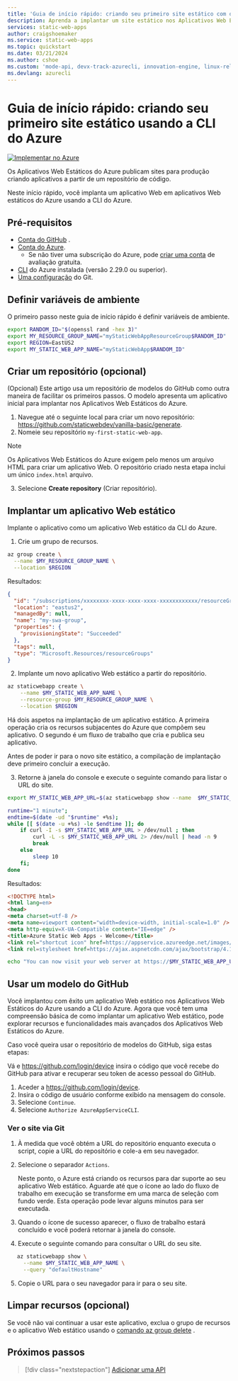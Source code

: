 ```yaml
---
title: 'Guia de início rápido: criando seu primeiro site estático com os Aplicativos Web Estáticos do Azure usando a CLI'
description: Aprenda a implantar um site estático nos Aplicativos Web Estáticos do Azure com a CLI do Azure.
services: static-web-apps
author: craigshoemaker
ms.service: static-web-apps
ms.topic: quickstart
ms.date: 03/21/2024
ms.author: cshoe
ms.custom: 'mode-api, devx-track-azurecli, innovation-engine, linux-related-content'
ms.devlang: azurecli
---
```


# Guia de início rápido: criando seu primeiro site estático usando a CLI do Azure

[![Implementar no Azure](https://aka.ms/deploytoazurebutton)](https://go.microsoft.com/fwlink/?linkid=2262845)

Os Aplicativos Web Estáticos do Azure publicam sites para produção criando aplicativos a partir de um repositório de código.

Neste início rápido, você implanta um aplicativo Web em aplicativos Web estáticos do Azure usando a CLI do Azure.

## Pré-requisitos

- [Conta do GitHub](https://github.com) .
- [Conta do Azure](https://portal.azure.com).
  - Se não tiver uma subscrição do Azure, pode [criar uma conta](https://azure.microsoft.com/free) de avaliação gratuita.
- [CLI](/cli/azure/install-azure-cli) do Azure instalada (versão 2.29.0 ou superior).
- [Uma configuração](https://www.git-scm.com/downloads) do Git. 

## Definir variáveis de ambiente

O primeiro passo neste guia de início rápido é definir variáveis de ambiente.

```bash
export RANDOM_ID="$(openssl rand -hex 3)"
export MY_RESOURCE_GROUP_NAME="myStaticWebAppResourceGroup$RANDOM_ID"
export REGION=EastUS2
export MY_STATIC_WEB_APP_NAME="myStaticWebApp$RANDOM_ID"
```

## Criar um repositório (opcional)

(Opcional) Este artigo usa um repositório de modelos do GitHub como outra maneira de facilitar os primeiros passos. O modelo apresenta um aplicativo inicial para implantar nos Aplicativos Web Estáticos do Azure.

1. Navegue até o seguinte local para criar um novo repositório: https://github.com/staticwebdev/vanilla-basic/generate.
2. Nomeie seu repositório `my-first-static-web-app`.

> [!NOTE]
> Os Aplicativos Web Estáticos do Azure exigem pelo menos um arquivo HTML para criar um aplicativo Web. O repositório criado nesta etapa inclui um único `index.html` arquivo.

3. Selecione **Create repository** (Criar repositório).

## Implantar um aplicativo Web estático

Implante o aplicativo como um aplicativo Web estático da CLI do Azure.

1. Crie um grupo de recursos.

```bash
az group create \
  --name $MY_RESOURCE_GROUP_NAME \
  --location $REGION
```

Resultados:
<!-- expected_similarity=0.3 -->
```json
{
  "id": "/subscriptions/xxxxxxxx-xxxx-xxxx-xxxx-xxxxxxxxxxxx/resourceGroups/my-swa-group",
  "location": "eastus2",
  "managedBy": null,
  "name": "my-swa-group",
  "properties": {
    "provisioningState": "Succeeded"
  },
  "tags": null,
  "type": "Microsoft.Resources/resourceGroups"
}
```

2. Implante um novo aplicativo Web estático a partir do repositório.

```bash
az staticwebapp create \
    --name $MY_STATIC_WEB_APP_NAME \
    --resource-group $MY_RESOURCE_GROUP_NAME \
    --location $REGION 
```

Há dois aspetos na implantação de um aplicativo estático. A primeira operação cria os recursos subjacentes do Azure que compõem seu aplicativo. O segundo é um fluxo de trabalho que cria e publica seu aplicativo.

Antes de poder ir para o novo site estático, a compilação de implantação deve primeiro concluir a execução.

3. Retorne à janela do console e execute o seguinte comando para listar o URL do site.

```bash
export MY_STATIC_WEB_APP_URL=$(az staticwebapp show --name  $MY_STATIC_WEB_APP_NAME --resource-group $MY_RESOURCE_GROUP_NAME --query "defaultHostname" -o tsv)
```

```bash
runtime="1 minute";
endtime=$(date -ud "$runtime" +%s);
while [[ $(date -u +%s) -le $endtime ]]; do
    if curl -I -s $MY_STATIC_WEB_APP_URL > /dev/null ; then 
        curl -L -s $MY_STATIC_WEB_APP_URL 2> /dev/null | head -n 9
        break
    else 
        sleep 10
    fi;
done
```

Resultados:
<!-- expected_similarity=0.3 -->
```HTML
<!DOCTYPE html>
<html lang=en>
<head>
<meta charset=utf-8 />
<meta name=viewport content="width=device-width, initial-scale=1.0" />
<meta http-equiv=X-UA-Compatible content="IE=edge" />
<title>Azure Static Web Apps - Welcome</title>
<link rel="shortcut icon" href=https://appservice.azureedge.net/images/static-apps/v3/favicon.svg type=image/x-icon />
<link rel=stylesheet href=https://ajax.aspnetcdn.com/ajax/bootstrap/4.1.1/css/bootstrap.min.css crossorigin=anonymous />
```

```bash
echo "You can now visit your web server at https://$MY_STATIC_WEB_APP_URL"
```

## Usar um modelo do GitHub

Você implantou com êxito um aplicativo Web estático nos Aplicativos Web Estáticos do Azure usando a CLI do Azure. Agora que você tem uma compreensão básica de como implantar um aplicativo Web estático, pode explorar recursos e funcionalidades mais avançados dos Aplicativos Web Estáticos do Azure.

Caso você queira usar o repositório de modelos do GitHub, siga estas etapas:

Vá e https://github.com/login/device insira o código que você recebe do GitHub para ativar e recuperar seu token de acesso pessoal do GitHub.

1. Aceder a https://github.com/login/device.
2. Insira o código de usuário conforme exibido na mensagem do console.
3. Selecione `Continue`.
4. Selecione `Authorize AzureAppServiceCLI`.

### Ver o site via Git

1. À medida que você obtém a URL do repositório enquanto executa o script, copie a URL do repositório e cole-a em seu navegador.
2. Selecione o separador `Actions`.

   Neste ponto, o Azure está criando os recursos para dar suporte ao seu aplicativo Web estático. Aguarde até que o ícone ao lado do fluxo de trabalho em execução se transforme em uma marca de seleção com fundo verde. Esta operação pode levar alguns minutos para ser executada.

3. Quando o ícone de sucesso aparecer, o fluxo de trabalho estará concluído e você poderá retornar à janela do console.
4. Execute o seguinte comando para consultar o URL do seu site.
```bash
   az staticwebapp show \
     --name $MY_STATIC_WEB_APP_NAME \
     --query "defaultHostname"
```
5. Copie o URL para o seu navegador para ir para o seu site.

## Limpar recursos (opcional)

Se você não vai continuar a usar este aplicativo, exclua o grupo de recursos e o aplicativo Web estático usando o [comando az group delete](/cli/azure/group#az-group-delete) .

## Próximos passos

> [!div class="nextstepaction"]
> [Adicionar uma API](add-api.md)
